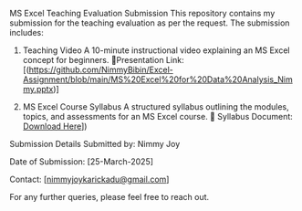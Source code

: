 MS Excel Teaching Evaluation Submission
This repository contains my submission for the teaching evaluation as per the request. The submission includes:

1. Teaching Video
A 10-minute instructional video explaining an MS Excel concept for beginners.
📌Presentation Link: [(https://github.com/NimmyBibin/Excel-Assignment/blob/main/MS%20Excel%20for%20Data%20Analysis_Nimmy.pptx)]

2. MS Excel Course Syllabus
A structured syllabus outlining the modules, topics, and assessments for an MS Excel course.
📌 Syllabus Document: [Download Here]([(https://github.com/NimmyBibin/Excel-Assignment/blob/main/Data%20Analysis%20Using%20MS%20Excel_syllabus.docx))])

Submission Details
Submitted by: Nimmy Joy

Date of Submission: [25-March-2025]

Contact: [nimmyjoykarickadu@gmail.com]

For any further queries, please feel free to reach out.

